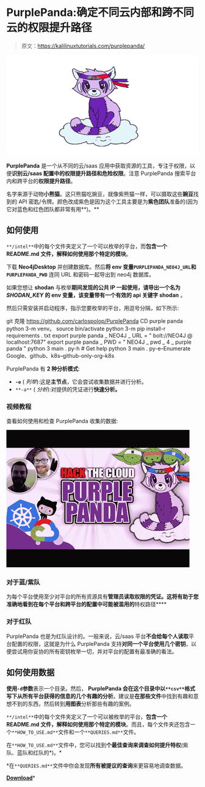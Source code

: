# PurplePanda:确定不同云内部和跨不同云的权限提升路径

> 原文：<https://kalilinuxtutorials.com/purplepanda/>

[![](img/c99d863bb3cd25f8448a8f16d02db4f6.png)](https://blogger.googleusercontent.com/img/b/R29vZ2xl/AVvXsEiwp2yhjTF-G-C_rfCO8weddV8iuR5qRHF7hsp_UY8eqXPoGB2_vl-ZHiqkaEodC6NPpGDv60BuU-KJH-sjzvNT6BpJAvyHXp9pXs56J-UVrJr_X33PTlSaryUFxlLzIso_oVU_-2YlGZ0ozMMFKP2v1VvKLk5mRJIuScu1BZa3pyu42fGLh-RN20T4/s728/logo%20(1).png)

**PurplePanda** 是一个从不同的云/saas 应用中获取资源的工具，专注于权限，以便**识别云/saas 配置中的权限提升路径和危险权限**。注意 PurplePanda 搜索平台内和跨平台的**权限提升路径**。

名字来源于动物**小熊猫**。这只熊猫吃豌豆，就像紫熊猫一样，可以摄取这些**豌豆**找到的 API 密匙/令牌。颜色改成紫色是因为这个工具主要是为**紫色团队**准备的(因为它对蓝色和红色团队都非常有用**)。**

## 如何使用

`**/intel**`中的每个文件夹定义了一个可以枚举的平台，而**包含一个 README.md 文件，解释如何使用那个特定的模块**。

下载 **Neo4jDesktop** 并创建数据库。然后**将 env 变量`PURPLEPANDA_NEO4J_URL`和`PURPLEPANDA_PWD`** 连同 URL 和密码一起导出到 neo4j 数据库。

如果您想让 **shodan** 与枚举**期间发现的公共 IP 一起使用，请导出一个名为 *SHODAN_KEY* 的 env 变量，该变量带有一个有效的 api 关键字 shodan** 。

然后只需安装并启动程序，指示您要枚举的平台，用逗号分隔，如下所示:

git 克隆 https://github.com/carlospolop/PurplePanda
CD purple panda
python 3-m venv。
source bin/activate
python 3-m pip install-r requirements . txt
export purple panda _ NEO4J _ URL = " bolt://NEO4J @ localhost:7687"
export purple panda _ PWD = " NEO4J _ pwd _ 4 _ purple panda "
python 3 main . py-h # Get help
python 3 main . py-e–Enumerate Google、github、k8s–github-only-org–k8s

PurplePanda 有 **2 种分析模式**:

*   **`-e`** ( *列举*):这是**主节点**，它会尝试收集数据并进行分析。
*   `**-a**` ( *分析*):对提供的凭证进行**快速分析。**

### 视频教程

查看如何使用和检查 PurplePanda 收集的数据:

![](img/9d0bb012eba5cfdfb9a220911e05fbcb.png)

### 对于蓝/紫队

为每个平台使用至少对平台的所有资源具有**管理员读取权限的凭证。这将有助于您准确地看到在每个平台和跨平台的配置中可能被滥用的**特权路径****

### 对于红队

PurplePanda 也是为红队设计的。一般来说，云/saas 平台**不会给每个人读取**平台配置的权限，这就是为什么 PurplePanda 支持**对同一个平台使用几个密钥**，以便尝试用你妥协的所有密钥枚举一切，并对平台的配置有最准确的看法。

## 如何使用数据

**使用`-d`参数**表示一个目录。然后， **PurplePanda 会在这个目录中以`**csv**`格式写下从所有平台获得的信息的几个有趣的分析**。建议是**在那些文件**中找到有趣和意想不到的东西，然后转到**用图表**分析那些有趣的案例。

`**/intel**`中的每个文件夹定义了一个可以被枚举的平台，**包含一个 README.md 文件，解释如何使用那个特定的模块**。而且，每个文件夹还包含一个`**HOW_TO_USE.md**`文件和一个`**QUERIES.md**`文件。

在`**HOW_TO_USE.md**`文件中，您可以找到**个最佳查询来调查如何提升特权**(紫队、蓝队和红队的*)。*

 *在`**QUERIES.md**`文件中你会发现**所有被提议的查询**来更容易地调查数据。

[**Download**](https://github.com/carlospolop/PurplePanda)*